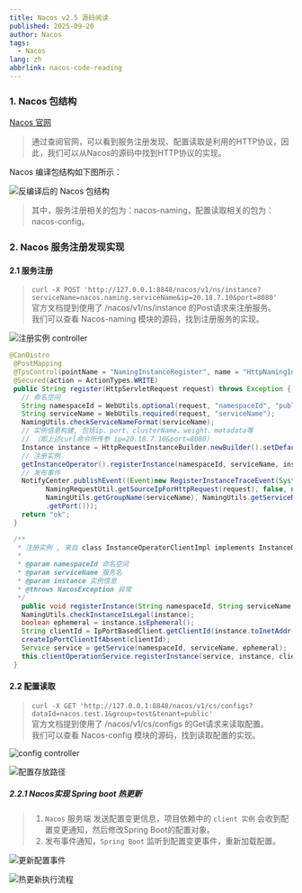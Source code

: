 ```yaml
---
title: Nacos v2.5 源码阅读
published: 2025-09-20
author: Nacos
tags:
  - Nacos
lang: zh
abbrlink: nacos-code-reading
---
```


### 1. Nacos 包结构
[Nacos 官网](https://nacos.io/docs/v2.5/quickstart/quick-start/?spm=5238cd80.2ef5001f.0.0.3f613b7cHyO4x8)

> 通过查阅官网，可以看到服务注册发现、配置读取是利用的HTTP协议，因此，我们可以从Nacos的源码中找到HTTP协议的实现。

Nacos 编译包结构如下图所示：

![反编译后的 Nacos 包结构](https://img2024.cnblogs.com/blog/3426265/202509/3426265-20250922015511683-151104998.png)

> 其中，服务注册相关的包为：nacos-naming，配置读取相关的包为：nacos-config。

### 2. Nacos 服务注册发现实现

#### 2.1 服务注册
 > `curl -X POST 'http://127.0.0.1:8848/nacos/v1/ns/instance?serviceName=nacos.naming.serviceName&ip=20.18.7.10&port=8080'` <br>
 > 官方文档提到使用了 /nacos/v1/ns/instance 的Post请求来注册服务。<br>
 > 我们可以查看 Nacos-naming 模块的源码，找到注册服务的实现。<br>

 ![注册实例 controller](https://img2024.cnblogs.com/blog/3426265/202509/3426265-20250922022525102-1249828774.png)

 ```java
 @CanDistro
  @PostMapping
  @TpsControl(pointName = "NamingInstanceRegister", name = "HttpNamingInstanceRegister")
  @Secured(action = ActionTypes.WRITE)
  public String register(HttpServletRequest request) throws Exception {
    // 命名空间
    String namespaceId = WebUtils.optional(request, "namespaceId", "public");
    String serviceName = WebUtils.required(request, "serviceName");
    NamingUtils.checkServiceNameFormat(serviceName);
    // 实例信息构建, 包括ip、port、clusterName、weight、metadata等
    // （即上述curl命令所传参 ip=20.18.7.10&port=8080）
    Instance instance = HttpRequestInstanceBuilder.newBuilder().setDefaultInstanceEphemeral(this.switchDomain.isDefaultInstanceEphemeral()).setRequest(request).build();
    // 注册实例
    getInstanceOperator().registerInstance(namespaceId, serviceName, instance);
    // 发布事件
    NotifyCenter.publishEvent((Event)new RegisterInstanceTraceEvent(System.currentTimeMillis(), 
          NamingRequestUtil.getSourceIpForHttpRequest(request), false, namespaceId, 
          NamingUtils.getGroupName(serviceName), NamingUtils.getServiceName(serviceName), instance.getIp(), instance
          .getPort()));
    return "ok";
  }

  /**
   * 注册实例 , 来自 class InstanceOperatorClientImpl implements InstanceOperator
   *
   * @param namespaceId 命名空间
   * @param serviceName 服务名
   * @param instance 实例信息
   * @throws NacosException 异常
   */
    public void registerInstance(String namespaceId, String serviceName, Instance instance) throws NacosException {
    NamingUtils.checkInstanceIsLegal(instance);
    boolean ephemeral = instance.isEphemeral();
    String clientId = IpPortBasedClient.getClientId(instance.toInetAddr(), ephemeral);
    createIpPortClientIfAbsent(clientId);
    Service service = getService(namespaceId, serviceName, ephemeral);
    this.clientOperationService.registerInstance(service, instance, clientId);
  }
 ```

 #### 2.2 配置读取
 > `curl -X GET 'http://127.0.0.1:8848/nacos/v1/cs/configs?dataId=nacos.test.1&group=test&tenant=public'` <br>
 > 官方文档提到使用了 /nacos/v1/cs/configs 的Get请求来读取配置。<br>
 > 我们可以查看 Nacos-config 模块的源码，找到读取配置的实现。<br>

 ![config controller](https://img2024.cnblogs.com/blog/3426265/202509/3426265-20250922023257142-1653272495.png)

 ![配置存放路径](https://img2024.cnblogs.com/blog/3426265/202509/3426265-20250922023604704-938823942.png)

 ##### 2.2.1 Nacos实现 Spring boot 热更新

 > 1. `Nacos` 服务端 发送配置变更信息，项目依赖中的 `client 实例` 会收到配置变更通知，然后修改Spring Boot的配置对象。<br>
 > 2. 发布事件通知，`Spring Boot` 监听到配置变更事件，重新加载配置。<br>

![更新配置事件](https://img2024.cnblogs.com/blog/3426265/202509/3426265-20250922040434461-71429088.png)

 ![热更新执行流程](https://img2024.cnblogs.com/blog/3426265/202509/3426265-20250922035931400-1477783068.png)